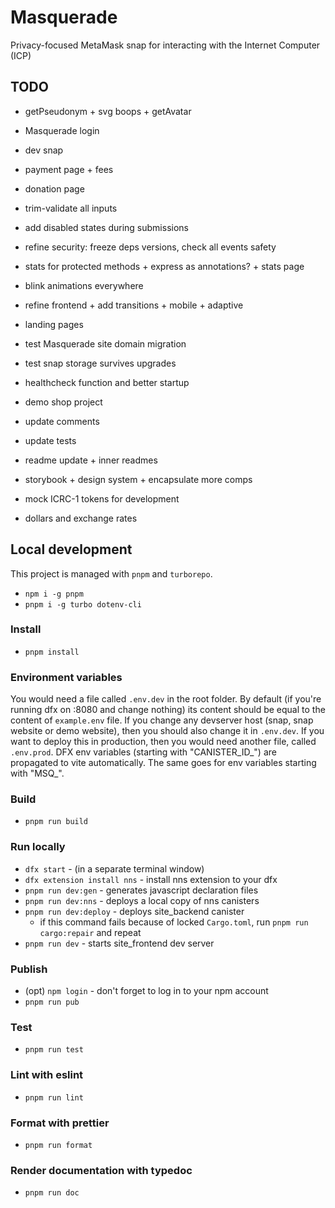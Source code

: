 # Masquerade

Privacy-focused MetaMask snap for interacting with the Internet Computer (ICP)

## TODO

* getPseudonym + svg boops + getAvatar
* Masquerade login
* dev snap

* payment page + fees
* donation page
* trim-validate all inputs
* add disabled states during submissions
* refine security: freeze deps versions, check all events safety
* stats for protected methods + express as annotations? + stats page
* blink animations everywhere
* refine frontend + add transitions + mobile + adaptive
* landing pages
* test Masquerade site domain migration
* test snap storage survives upgrades
* healthcheck function and better startup
* demo shop project
* update comments
* update tests
* readme update + inner readmes
* storybook + design system + encapsulate more comps
* mock ICRC-1 tokens for development
* dollars and exchange rates

## Local development

This project is managed with `pnpm` and `turborepo`.

* `npm i -g pnpm`
* `pnpm i -g turbo dotenv-cli`

### Install

* `pnpm install`

### Environment variables

You would need a file called `.env.dev` in the root folder.
By default (if you're running dfx on :8080 and change nothing) its content should be equal to the content of `example.env` file.
If you change any devserver host (snap, snap website or demo website), then you should also change it in `.env.dev`.
If you want to deploy this in production, then you would need another file, called `.env.prod`.
DFX env variables (starting with "CANISTER_ID_") are propagated to vite automatically. The same goes for env variables starting with "MSQ_".

### Build

* `pnpm run build`

### Run locally

* `dfx start` - (in a separate terminal window)
* `dfx extension install nns` - install nns extension to your dfx
* `pnpm run dev:gen` - generates javascript declaration files
* `pnpm run dev:nns` - deploys a local copy of nns canisters
* `pnpm run dev:deploy` - deploys site_backend canister
  * if this command fails because of locked `Cargo.toml`, run `pnpm run cargo:repair` and repeat
* `pnpm run dev` - starts site_frontend dev server

### Publish

* (opt) `npm login` - don't forget to log in to your npm account
* `pnpm run pub`

### Test

* `pnpm run test`

### Lint with eslint

* `pnpm run lint`

### Format with prettier

* `pnpm run format`

### Render documentation with typedoc

* `pnpm run doc`